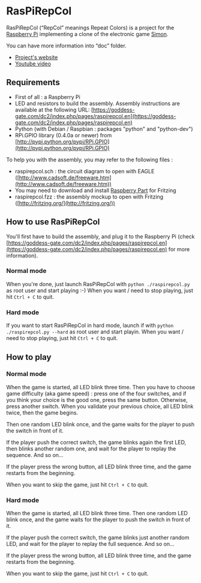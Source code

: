 RasPiRepCol
===========

RasPiRepCol (“RepCol” meanings Repeat Colors) is a project for the [Raspberry Pi](http://www.raspberrypi.org) implementing a clone of the electronic game [Simon](http://en.wikipedia.org/wiki/Simon_(game)).

You can have more information into “doc” folder.

* [Project's website](https://goddess-gate.com/projects/en/raspi/raspirepcol)
* [Youtube video](http://www.youtube.com/watch?v=H_xmR35Ws0w)

Requirements
------------

* First of all : a Raspberry Pi
* LED and resistors to build the assembly. Assembly instructions are available at the following URL: [https://goddess-gate.com/dc2/index.php/pages/raspirepcol.en](https://goddess-gate.com/dc2/index.php/pages/raspirepcol.en)
* Python (with Debian / Raspbian : packages "python" and "python-dev")
* RPi.GPIO library (0.4.0a or newer) from [http://pypi.python.org/pypi/RPi.GPIO](http://pypi.python.org/pypi/RPi.GPIO)

To help you with the assembly, you may refer to the following files :

* raspirepcol.sch : the circuit diagram to open with EAGLE 
  ([http://www.cadsoft.de/freeware.htm](http://www.cadsoft.de/freeware.htm))
* You may need to download and install [Raspberry Part](https://github.com/adafruit/Fritzing-Library/blob/master/AdaFruit.fzbz) for Fritzing
* raspirepcol.fzz : the assembly mockup to open with Fritzing 
  ([http://fritzing.org/](http://fritzing.org/))


How to use RasPiRepCol
----------------------

You'll first have to build the assembly, and plug it to the Raspberry Pi
  (check [https://goddess-gate.com/dc2/index.php/pages/raspirepcol.en](https://goddess-gate.com/dc2/index.php/pages/raspirepcol.en) for more information).

### Normal mode

When you're done, just launch RasPiRepCol with `python ./raspirepcol.py` as
  root user and start playing :-) When you want / need to stop playing, just
  hit `Ctrl + C` to quit.

### Hard mode

If you want to start RasPiRepCol in hard mode, launch if with 
  `python ./raspirepcol.py --hard` as root user and start playin. When you
   want / need to stop playing, just hit `Ctrl + C` to quit.

How to play
-----------

### Normal mode

When the game is started, all LED blink three time. Then you have to choose 
game difficulty (aka game speed) : press one of the four switches, and if you
think your choice is the good one, press the same button. Otherwise, press
another switch. When you validate your previous choice, all LED blink twice,
then the game begins.

Then one random LED blink once, and the game waits for the player to push the 
switch in front of it.

If the player push the correct switch, the game blinks again the first LED, then
blinks another random one, and wait for the player to replay the sequence. And
so on...

If the player press the wrong button, all LED blink three time, and the game
restarts from the beginning.

When you want to skip the game, just hit `Ctrl + C` to quit.

### Hard mode

When the game is started, all LED blink three time. Then one random LED blink 
once, and the game waits for the player to push the switch in front of it.

If the player push the correct switch, the game blinks just another random LED, 
and wait for the player to replay the full sequence. And so on...

If the player press the wrong button, all LED blink three time, and the game
restarts from the beginning.

When you want to skip the game, just hit `Ctrl + C` to quit.

